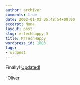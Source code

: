 ```yaml
---
author: archiver
comments: true
date: 2002-01-02 05:48:54+00:00
excerpt: None
layout: post
slug: mrtechhappy-3
title: MrTechHappy
wordpress_id: 1803
tags:
- oldpost
---
```


Finally! <a href=http://www.mrtechhappy.com target="_blank">Updated!</a><br /><br />-Oliver